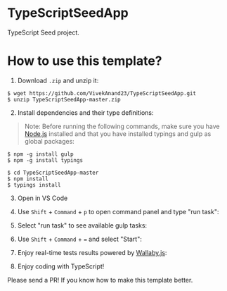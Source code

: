 # TypeScriptSeedApp
TypeScript Seed project.

# How to use this template?

1) Download `.zip` and unzip it:
```
$ wget https://github.com/VivekAnand23/TypeScriptSeedApp.git
$ unzip TypeScriptSeedApp-master.zip
```

2) Install dependencies and their type definitions:

> Note: Before running the following commands, make sure you have [Node.js]() installed and 
that you have installed typings and gulp as global packages:
```
$ npm -g install gulp
$ npm -g install typings
```

```
$ cd TypeScriptSeedApp-master
$ npm install
$ typings install
```

3) Open in VS Code

4) Use `Shift` + `Command` + `p` to open command panel and type "run task":

5) Select "run task" to see available gulp tasks:

6) Use `Shift` + `Command` + `=` and select "Start":

7) Enjoy real-time tests results powered by [Wallaby.js](http://wallabyjs.com/):
 
8) Enjoy coding with TypeScript!

Please send a PR! If you know how to make this template better.
